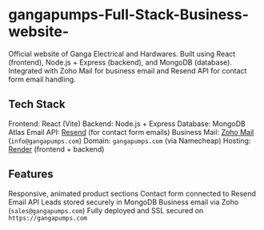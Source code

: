 # gangapumps-Full-Stack-Business-website-
Official website of Ganga Electrical and Hardwares. Built using React (frontend), Node.js + Express (backend), and MongoDB (database). Integrated with Zoho Mail for business email and Resend API for contact form email handling.

## Tech Stack
Frontend: React (Vite)
Backend: Node.js + Express
Database: MongoDB Atlas
Email API: [Resend](https://resend.com) (for contact form emails)
Business Mail: [Zoho Mail](https://zoho.com/mail) (`info@gangapumps.com`)
Domain: `gangapumps.com` (via Namecheap)
Hosting: [Render](https://render.com) (frontend + backend)

## Features
Responsive, animated product sections
Contact form connected to Resend Email API
Leads stored securely in MongoDB
Business email via Zoho (`sales@gangapumps.com`)
Fully deployed and SSL secured on `https://gangapumps.com`
